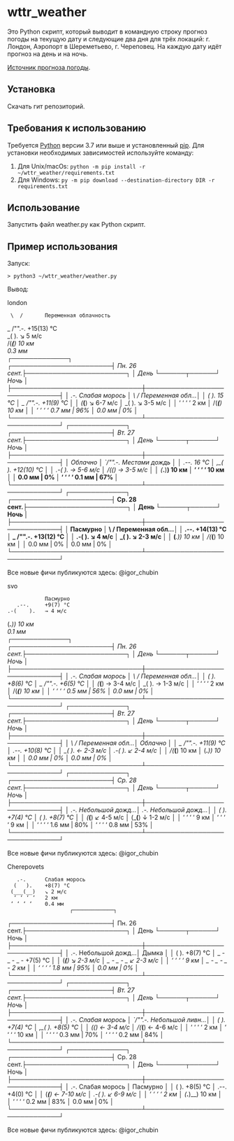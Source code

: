 # wttr_weather

 Это Python скрипт, который выводит в командную строку прогноз погоды на текущую дату и следующие два дня для трёх локаций: г. Лондон, Аэропорт в Шереметьево, г. Череповец. На каждую дату идёт прогноз на день и на ночь.

[Источник прогноза погоды](https://wttr.in).

## Установка

Скачать гит репозиторий.

## Требования к использованию

Требуется [Python](https://www.python.org/downloads/) версии 3.7 или выше и установленный [pip](https://pip.pypa.io/en/stable/getting-started/).
Для установки необходимых зависимостей используйте команду:
1. Для Unix/macOs: `python -m pip install -r ~/wttr_weather/requirements.txt`
2. Для Windows: `py -m pip download --destination-directory DIR -r requirements.txt`

## Использование

Запустить файл  weather.py как Python скрипт.

## Пример использования

Запуск:

`> python3 ~/wttr_weather/weather.py`

Вывод:

london

     \  /       Переменная облачность
   _ /"".-.     +15(13) °C     
     \_(   ).   ↘ 5 м/c        
     /(___(__)  10 км          
                0.3 мм         
                        ┌─────────────┐                        
┌───────────────────────┤ Пн. 26 сент.├───────────────────────┐
│             День      └──────┬──────┘       Ночь            │
├──────────────────────────────┼──────────────────────────────┤
│      .-.      Слабая морось  │    \  /       Переменная обл…│
│     (   ).    15 °C          │  _ /"".-.     +11(9) °C      │
│    (___(__)   ↘ 6-7 м/c      │    \_(   ).   ↘ 3-5 м/c      │
│     ‘ ‘ ‘ ‘   2 км           │    /(___(__)  10 км          │
│    ‘ ‘ ‘ ‘    0.7 мм | 96%   │               0.0 мм | 0%    │
└──────────────────────────────┴──────────────────────────────┘
                        ┌─────────────┐                        
┌───────────────────────┤ Вт. 27 сент.├───────────────────────┐
│             День      └──────┬──────┘       Ночь            │
├──────────────────────────────┼──────────────────────────────┤
│               Облачно        │  _`/"".-.     Местами дождь  │
│      .--.     16 °C          │   ,\_(   ).   +12(10) °C     │
│   .-(    ).   → 5-6 м/c      │    /(___(__)  → 3-5 м/c      │
│  (___.__)__)  10 км          │      ‘ ‘ ‘ ‘  10 км          │
│               0.0 мм | 0%    │     ‘ ‘ ‘ ‘   0.1 мм | 67%   │
└──────────────────────────────┴──────────────────────────────┘
                        ┌─────────────┐                        
┌───────────────────────┤ Ср. 28 сент.├───────────────────────┐
│             День      └──────┬──────┘       Ночь            │
├──────────────────────────────┼──────────────────────────────┤
│               Пасмурно       │    \  /       Переменная обл…│
│      .--.     +14(13) °C     │  _ /"".-.     +13(12) °C     │
│   .-(    ).   ↘ 4 м/c        │    \_(   ).   ↘ 2-3 м/c      │
│  (___.__)__)  10 км          │    /(___(__)  10 км          │
│               0.0 мм | 0%    │               0.0 мм | 0%    │
└──────────────────────────────┴──────────────────────────────┘

Все новые фичи публикуются здесь: @igor_chubin

svo

                Пасмурно
       .--.     +9(7) °C       
    .-(    ).   → 4 м/c        
   (___.__)__)  10 км          
                0.1 мм         
                        ┌─────────────┐                        
┌───────────────────────┤ Пн. 26 сент.├───────────────────────┐
│             День      └──────┬──────┘       Ночь            │
├──────────────────────────────┼──────────────────────────────┤
│      .-.      Слабая морось  │    \  /       Переменная обл…│
│     (   ).    +8(6) °C       │  _ /"".-.     +6(5) °C       │
│    (___(__)   → 3-4 м/c      │    \_(   ).   → 1-3 м/c      │
│     ‘ ‘ ‘ ‘   2 км           │    /(___(__)  10 км          │
│    ‘ ‘ ‘ ‘    0.5 мм | 56%   │               0.0 мм | 0%    │
└──────────────────────────────┴──────────────────────────────┘
                        ┌─────────────┐                        
┌───────────────────────┤ Вт. 27 сент.├───────────────────────┐
│             День      └──────┬──────┘       Ночь            │
├──────────────────────────────┼──────────────────────────────┤
│    \  /       Переменная обл…│               Облачно        │
│  _ /"".-.     +11(9) °C      │      .--.     +10(8) °C      │
│    \_(   ).   ← 2-3 м/c      │   .-(    ).   ↙ 2-4 м/c      │
│    /(___(__)  10 км          │  (___.__)__)  10 км          │
│               0.0 мм | 0%    │               0.0 мм | 0%    │
└──────────────────────────────┴──────────────────────────────┘
                        ┌─────────────┐                        
┌───────────────────────┤ Ср. 28 сент.├───────────────────────┐
│             День      └──────┬──────┘       Ночь            │
├──────────────────────────────┼──────────────────────────────┤
│      .-.      Небольшой дожд…│      .-.      Небольшой дожд…│
│     (   ).    +7(4) °C       │     (   ).    +8(7) °C       │
│    (___(__)   ↙ 4-5 м/c      │    (___(__)   ↓ 1-2 м/c      │
│     ‘ ‘ ‘ ‘   9 км           │     ‘ ‘ ‘ ‘   9 км           │
│    ‘ ‘ ‘ ‘    1.6 мм | 80%   │    ‘ ‘ ‘ ‘    0.8 мм | 53%   │
└──────────────────────────────┴──────────────────────────────┘

Все новые фичи публикуются здесь: @igor_chubin

Cherepovets

       .-.      Слабая морось
      (   ).    +8(7) °C       
     (___(__)   ↘ 2 м/c        
      ‘ ‘ ‘ ‘   2 км           
     ‘ ‘ ‘ ‘    0.4 мм         
                        ┌─────────────┐                        
┌───────────────────────┤ Пн. 26 сент.├───────────────────────┐
│             День      └──────┬──────┘       Ночь            │
├──────────────────────────────┼──────────────────────────────┤
│      .-.      Небольшой дожд…│               Дымка          │
│     (   ).    +8(7) °C       │  _ - _ - _ -  +7(5) °C       │
│    (___(__)   ↘ 2-3 м/c      │   _ - _ - _   ↙ 2-3 м/c      │
│     ‘ ‘ ‘ ‘   9 км           │  _ - _ - _ -  2 км           │
│    ‘ ‘ ‘ ‘    1.8 мм | 95%   │               0.0 мм | 0%    │
└──────────────────────────────┴──────────────────────────────┘
                        ┌─────────────┐                        
┌───────────────────────┤ Вт. 27 сент.├───────────────────────┐
│             День      └──────┬──────┘       Ночь            │
├──────────────────────────────┼──────────────────────────────┤
│      .-.      Слабая морось  │  _`/"".-.     Небольшой ливн…│
│     (   ).    +7(4) °C       │   ,\_(   ).   +8(5) °C       │
│    (___(__)   ← 3-4 м/c      │    /(___(__)  ← 4-6 м/c      │
│     ‘ ‘ ‘ ‘   2 км           │      ‘ ‘ ‘ ‘  10 км          │
│    ‘ ‘ ‘ ‘    0.3 мм | 70%   │     ‘ ‘ ‘ ‘   0.2 мм | 84%   │
└──────────────────────────────┴──────────────────────────────┘
                        ┌─────────────┐                        
┌───────────────────────┤ Ср. 28 сент.├───────────────────────┐
│             День      └──────┬──────┘       Ночь            │
├──────────────────────────────┼──────────────────────────────┤
│      .-.      Слабая морось  │               Пасмурно       │
│     (   ).    +8(5) °C       │      .--.     +4(0) °C       │
│    (___(__)   ← 7-10 м/c     │   .-(    ).   ↙ 6-9 м/c      │
│     ‘ ‘ ‘ ‘   2 км           │  (___.__)__)  10 км          │
│    ‘ ‘ ‘ ‘    0.2 мм | 83%   │               0.0 мм | 0%    │
└──────────────────────────────┴──────────────────────────────┘

Все новые фичи публикуются здесь: @igor_chubin